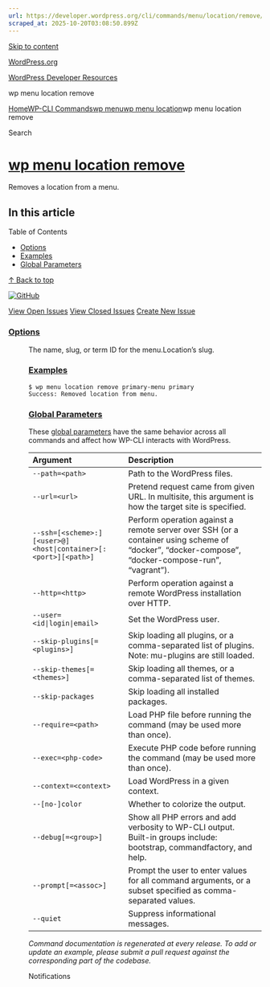 ```yaml
---
url: https://developer.wordpress.org/cli/commands/menu/location/remove/
scraped_at: 2025-10-20T03:08:50.899Z
---
```


[Skip to content](https://developer.wordpress.org/cli/commands/menu/location/remove/#wp--skip-link--target)

[WordPress.org](https://wordpress.org/)

[WordPress Developer Resources](https://developer.wordpress.org/)

wp menu location remove


[Home](https://developer.wordpress.org/)[WP-CLI Commands](https://developer.wordpress.org/cli/commands/)[wp menu](https://developer.wordpress.org/cli/commands/menu/)[wp menu location](https://developer.wordpress.org/cli/commands/menu/location/)wp menu location remove

Search

# [wp menu location remove](https://developer.wordpress.org/cli/commands/menu/location/remove/)

Removes a location from a menu.

## In this article

Table of Contents

- [Options](https://developer.wordpress.org/cli/commands/menu/location/remove/#options)
- [Examples](https://developer.wordpress.org/cli/commands/menu/location/remove/#examples)
- [Global Parameters](https://developer.wordpress.org/cli/commands/menu/location/remove/#global-parameters)

[↑ Back to top](https://developer.wordpress.org/cli/commands/menu/location/remove/#wp--skip-link--target)

[![GitHub](https://make.wordpress.org/cli/wp-content/plugins/wporg-cli/assets/images/github-mark.svg)](https://github.com/wp-cli/entity-command)

[View Open Issues](https://github.com/login?return_to=%2Fissues%3Fq%3Dlabel%3Acommand%3Amenu-location-remove+sort%3Aupdated-desc+org%3Awp-cli+is%3Aopen) [View Closed Issues](https://github.com/login?return_to=%2Fissues%3Fq%3Dlabel%3Acommand%3Amenu-location-remove+sort%3Aupdated-desc+org%3Awp-cli+is%3Aclosed) [Create New Issue](https://github.com/wp-cli/entity-command/issues/new)

### [Options](https://developer.wordpress.org/cli/commands/menu/location/remove/\#options)

<menu>The name, slug, or term ID for the menu.<location>Location’s slug.

### [Examples](https://developer.wordpress.org/cli/commands/menu/location/remove/\#examples)

```
$ wp menu location remove primary-menu primary
Success: Removed location from menu.

```

### [Global Parameters](https://developer.wordpress.org/cli/commands/menu/location/remove/\#global-parameters)

These [global parameters](https://make.wordpress.org/cli/handbook/config/) have the same behavior across all commands and affect how WP-CLI interacts with WordPress.

| **Argument** | **Description** |
| :-- | :-- |
| `--path=<path>` | Path to the WordPress files. |
| `--url=<url>` | Pretend request came from given URL. In multisite, this argument is how the target site is specified. |
| `--ssh=[<scheme>:][<user>@]<host\|container>[:<port>][<path>]` | Perform operation against a remote server over SSH (or a container using scheme of “docker”, “docker-compose”, “docker-compose-run”, “vagrant”). |
| `--http=<http>` | Perform operation against a remote WordPress installation over HTTP. |
| `--user=<id\|login\|email>` | Set the WordPress user. |
| `--skip-plugins[=<plugins>]` | Skip loading all plugins, or a comma-separated list of plugins. Note: mu-plugins are still loaded. |
| `--skip-themes[=<themes>]` | Skip loading all themes, or a comma-separated list of themes. |
| `--skip-packages` | Skip loading all installed packages. |
| `--require=<path>` | Load PHP file before running the command (may be used more than once). |
| `--exec=<php-code>` | Execute PHP code before running the command (may be used more than once). |
| `--context=<context>` | Load WordPress in a given context. |
| `--[no-]color` | Whether to colorize the output. |
| `--debug[=<group>]` | Show all PHP errors and add verbosity to WP-CLI output. Built-in groups include: bootstrap, commandfactory, and help. |
| `--prompt[=<assoc>]` | Prompt the user to enter values for all command arguments, or a subset specified as comma-separated values. |
| `--quiet` | Suppress informational messages. |

_Command documentation is regenerated at every release. To add or update an example, please submit a pull request against the corresponding part of the codebase._

Notifications